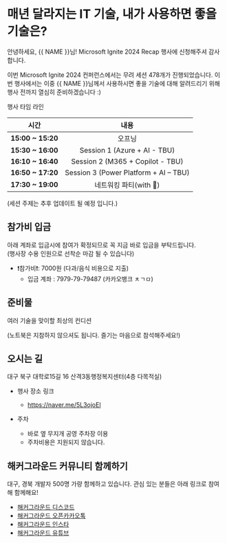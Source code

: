 # 매년 달라지는 IT 기술, 내가 사용하면 좋을 기술은?

안녕하세요, {{ NAME }}님! Microsoft Ignite 2024 Recap 행사에 신청해주셔 감사합니다.

이번 Microsoft Ignite 2024 컨퍼런스에서는 무려 세션 478개가 진행되었습니다. 이번 행사에서는 이중 {{ NAME }}님께서 사용하시면 좋을 기술에 대해 알려드리기 위해 행사 전까지 열심히 준비하겠습니다 :)

행사 타임 라인

| 시간          | 내용                                  |
| ------------- | :-------------------------------------: |
| **15:00 ~ 15:20** | 오프닝                                |
| **15:30 ~ 16:00** | Session 1 (Azure + AI - TBU)          |
| **16:10 ~ 16:40** | Session 2 (M365 + Copilot - TBU)      |
| **16:50 ~ 17:20** | Session 3 (Power Platform + AI – TBU) |
| **17:30 ~ 19:00** | 네트워킹 파티(with 🍕)                |

(세션 주제는 추후 업데이트 될 예정 입니다.)

## 참가비 입금

아래 계좌로 입금시에 참여가 확정되므로 꼭 지금 바로 입금을 부탁드립니다. <br>
(행사장 수용 인원으로 선착순 마감 될 수 있습니다)

- ❗참가비❗: 7000원 (다과/음식 비용으로 지출)
  - 입금 계좌 : 7979-79-79487 (카카오뱅크 ㅊㄱㅁ)

## 준비물

여러 기술을 맞이할 최상의 컨디션

(노트북은 지참하지 않으셔도 됩니다. 즐기는 마음으로 참석해주세요!)

## 오시는 길

대구 북구 대학로15길 16 산격3동행정복지센터(4층 다목적실)

- 행사 장소 링크

  - https://naver.me/5L3ojoEl

- 주차
  - 바로 옆 무지개 공영 주차장 이용
  - 주차비용은 지원되지 않습니다.

## 해커그라운드 커뮤니티 함께하기

대구, 경북 개발자 500명 가량 함께하고 있습니다. 관심 있는 분들은 아래 링크로 참여해 함께해요!

- [해커그라운드 디스코드](https://hgrd.kr/discord)
- [해커그라운드 오픈카카오톡](https://hgrd.kr/open-kakao)
- [해커그라운드 인스타](https://hgrd.kr/insta)
- [해커그라운드 유튜브](https://hgrd.kr/youtube)
